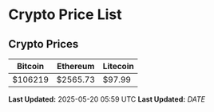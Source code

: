 # Crypto Price List

## Crypto Prices
| Bitcoin | Ethereum | Litecoin |
| ------- | -------- | -------- |
| $106219 | $2565.73 | $97.99 |
**Last Updated:** 2025-05-20 05:59 UTC
**Last Updated:** $DATE$
